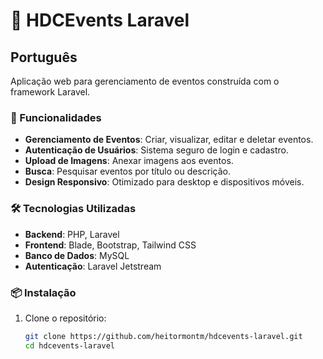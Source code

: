 # 🎉 HDCEvents Laravel

## Português

Aplicação web para gerenciamento de eventos construída com o framework Laravel.

### 🚀 Funcionalidades

- **Gerenciamento de Eventos**: Criar, visualizar, editar e deletar eventos.  
- **Autenticação de Usuários**: Sistema seguro de login e cadastro.  
- **Upload de Imagens**: Anexar imagens aos eventos.  
- **Busca**: Pesquisar eventos por título ou descrição.  
- **Design Responsivo**: Otimizado para desktop e dispositivos móveis.

### 🛠️ Tecnologias Utilizadas

- **Backend**: PHP, Laravel  
- **Frontend**: Blade, Bootstrap, Tailwind CSS  
- **Banco de Dados**: MySQL  
- **Autenticação**: Laravel Jetstream

### 📦 Instalação

1. Clone o repositório:

   ```bash
   git clone https://github.com/heitormontm/hdcevents-laravel.git
   cd hdcevents-laravel
